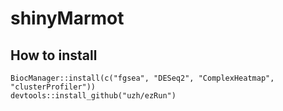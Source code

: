 # shinyMarmot

## How to install

```
BiocManager::install(c("fgsea", "DESeq2", "ComplexHeatmap", "clusterProfiler"))
devtools::install_github("uzh/ezRun")
```

